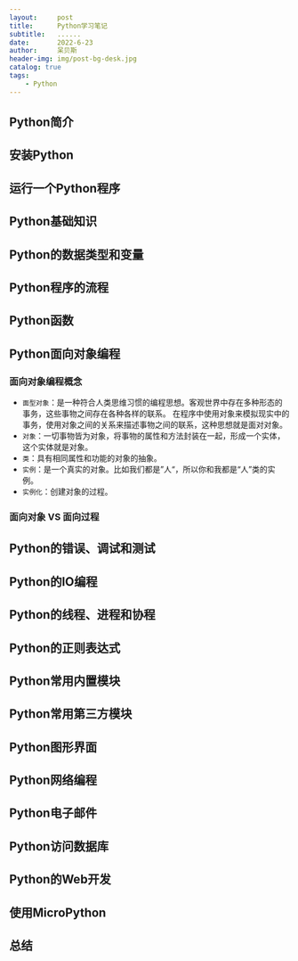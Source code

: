 ```yaml
---
layout:     post
title:      Python学习笔记
subtitle:   ......
date:       2022-6-23
author:     呆贝斯
header-img: img/post-bg-desk.jpg
catalog: true
tags:
    - Python
---
```


## Python简介
## 安装Python
## 运行一个Python程序
## Python基础知识
## Python的数据类型和变量
## Python程序的流程
## Python函数

## Python面向对象编程
### 面向对象编程概念
+ `面型对象`：是一种符合人类思维习惯的编程思想。客观世界中存在多种形态的事务，这些事物之间存在各种各样的联系。
在程序中使用对象来模拟现实中的事务，使用对象之间的关系来描述事物之间的联系，这种思想就是面对对象。
+ `对象`：一切事物皆为对象，将事物的属性和方法封装在一起，形成一个实体，这个实体就是对象。
+ `类`：具有相同属性和功能的对象的抽象。
+ `实例`：是一个真实的对象。比如我们都是”人“，所以你和我都是“人”类的实例。
+ `实例化`：创建对象的过程。

### 面向对象 VS 面向过程

## Python的错误、调试和测试
## Python的IO编程
## Python的线程、进程和协程
## Python的正则表达式
## Python常用内置模块
## Python常用第三方模块
## Python图形界面
## Python网络编程
## Python电子邮件
## Python访问数据库
## Python的Web开发
## 使用MicroPython
## 总结